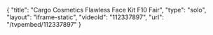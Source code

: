 {
    "title": "Cargo Cosmetics Flawless Face Kit  F10 Fair",
    "type": "solo",
    "layout": "iframe-static",
    "videoId": "112337897",
    "url": "\/tvpembed\/112337897"
}